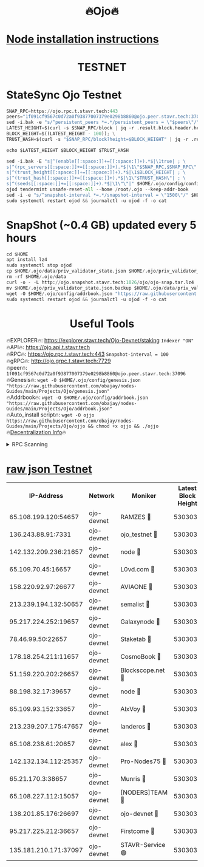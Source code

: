<h1 align="center"> 🔥Ojo🔥</h1>

[Node installation instructions](https://github.com/obajay/nodes-Guides/tree/main/Projects/Ojo)
=

<h1 align="center"> TESTNET</h1>

# StateSync Ojo Testnet
```python
SNAP_RPC=https://ojo.rpc.t.stavr.tech:443
peers="1f091cf9567c0d72a0f93877007379e0298b8860@ojo.peer.stavr.tech:37096"
sed -i.bak -e "s/^persistent_peers *=.*/persistent_peers = \"$peers\"/" $HOME/.ojo/config/config.toml
LATEST_HEIGHT=$(curl -s $SNAP_RPC/block | jq -r .result.block.header.height); \
BLOCK_HEIGHT=$((LATEST_HEIGHT - 100)); \
TRUST_HASH=$(curl -s "$SNAP_RPC/block?height=$BLOCK_HEIGHT" | jq -r .result.block_id.hash)

echo $LATEST_HEIGHT $BLOCK_HEIGHT $TRUST_HASH

sed -i.bak -E "s|^(enable[[:space:]]+=[[:space:]]+).*$|\1true| ; \
s|^(rpc_servers[[:space:]]+=[[:space:]]+).*$|\1\"$SNAP_RPC,$SNAP_RPC\"| ; \
s|^(trust_height[[:space:]]+=[[:space:]]+).*$|\1$BLOCK_HEIGHT| ; \
s|^(trust_hash[[:space:]]+=[[:space:]]+).*$|\1\"$TRUST_HASH\"| ; \
s|^(seeds[[:space:]]+=[[:space:]]+).*$|\1\"\"|" $HOME/.ojo/config/config.toml
ojod tendermint unsafe-reset-all --home /root/.ojo --keep-addr-book
sed -i -e "s/^snapshot-interval *=.*/snapshot-interval = \"1500\"/" $HOME/.ojo/config/app.toml
sudo systemctl restart ojod && journalctl -u ojod -f -o cat
```
# SnapShot (~0.4 GB) updated every 5 hours
```python
cd $HOME
apt install lz4
sudo systemctl stop ojod
cp $HOME/.ojo/data/priv_validator_state.json $HOME/.ojo/priv_validator_state.json.backup
rm -rf $HOME/.ojo/data
curl -o - -L http://ojo.snapshot.stavr.tech:1026/ojo/ojo-snap.tar.lz4 | lz4 -c -d - | tar -x -C $HOME/.ojo --strip-components 2
mv $HOME/.ojo/priv_validator_state.json.backup $HOME/.ojo/data/priv_validator_state.json
wget -O $HOME/.ojo/config/addrbook.json "https://raw.githubusercontent.com/obajay/nodes-Guides/main/Projects/Ojo/addrbook.json"
sudo systemctl restart ojod && journalctl -u ojod -f -o cat
```
 <h1 align="center"> Useful Tools</h1>

🔥EXPLORER🔥:        https://explorer.stavr.tech/Ojo-Devnet/staking        `Indexer "ON"` \
🔥API🔥:                     https://ojo.api.t.stavr.tech \
🔥RPC🔥:                    https://ojo.rpc.t.stavr.tech:443              `Snapshot-interval = 100` \
🔥gRPC🔥:                  http://ojo.grpc.t.stavr.tech:7729 \
🔥peer🔥:                   `1f091cf9567c0d72a0f93877007379e0298b8860@ojo.peer.stavr.tech:37096` \
🔥Genesis🔥:    ```wget -O $HOME/.ojo/config/genesis.json "https://raw.githubusercontent.com/obajay/nodes-Guides/main/Projects/Ojo/genesis.json"``` \
🔥Addrbook🔥:    ```wget -O $HOME/.ojo/config/addrbook.json "https://raw.githubusercontent.com/obajay/nodes-Guides/main/Projects/Ojo/addrbook.json"``` \
🔥Auto_install script🔥: ```wget -O ojjo https://raw.githubusercontent.com/obajay/nodes-Guides/main/Projects/Ojo/ojjo && chmod +x ojjo && ./ojjo``` \
🔥[Decentralization Info](https://github.com/obajay/StateSync-snapshots/tree/main/Projects/Ojo/Decentralization)🔥



<details>
<summary>RPC Scanning</summary>

<h2 align="center"> We scan nodes in real time every 4 hours. And we provide the final result of RPC endpoints.
We cannot influence the operation of these nodes in any way. </h2>


```python
If Voting Power is higher than 0 --> then the Node is a validator of the network and may be subject to attack and be a potential threat to the chain.
```
```python
We marked such validators with a red symbol
```

</details>

[raw json Testnet](https://rpc-check.ojot.stavr.tech/ojot/rpc-ojot-result.json)
=


<table><tr><th>IP-Address</th><th>Network</th><th>Moniker</th><th>Latest Block Height</th><th>Earliest Block Height</th><th>Catching Up</th><th>Tx Index</th><th>Voting Power</th><th>Scan Time</th></tr><tr><td>65.108.199.120:54657</td><td>ojo-devnet</td><td>RAMZES 🔴</td><td>5303033</td><td>306156</td><td>False</td><td>on</td><td>15420</td><td>2024-02-06T00:27:10.573687059UTC</td></tr><tr><td>136.243.88.91:7331</td><td>ojo-devnet</td><td>ojo_testnet 🔴</td><td>5303034</td><td>308845</td><td>False</td><td>on</td><td>1000</td><td>2024-02-06T00:27:16.942172863UTC</td></tr><tr><td>142.132.209.236:21657</td><td>ojo-devnet</td><td>node 🔴</td><td>5303037</td><td>350001</td><td>False</td><td>on</td><td>1999</td><td>2024-02-06T00:27:34.583825015UTC</td></tr><tr><td>65.109.70.45:16657</td><td>ojo-devnet</td><td>L0vd.com 🔴</td><td>5303038</td><td>695918</td><td>False</td><td>off</td><td>998</td><td>2024-02-06T00:27:40.939298810UTC</td></tr><tr><td>158.220.92.97:26677</td><td>ojo-devnet</td><td>AVIAONE 🔴</td><td>5303036</td><td>2754001</td><td>False</td><td>on</td><td>19926</td><td>2024-02-06T00:27:27.506414005UTC</td></tr><tr><td>213.239.194.132:50657</td><td>ojo-devnet</td><td>semalist 🔴</td><td>5303033</td><td>3223522</td><td>False</td><td>on</td><td>21037</td><td>2024-02-06T00:27:10.851801972UTC</td></tr><tr><td>95.217.224.252:19657</td><td>ojo-devnet</td><td>Galaxynode 🔴</td><td>5303038</td><td>3685492</td><td>False</td><td>on</td><td>11888</td><td>2024-02-06T00:27:39.991020441UTC</td></tr><tr><td>78.46.99.50:22657</td><td>ojo-devnet</td><td>Staketab 🔴</td><td>5303038</td><td>4254801</td><td>False</td><td>on</td><td>1276</td><td>2024-02-06T00:27:41.184596873UTC</td></tr><tr><td>178.18.254.211:11657</td><td>ojo-devnet</td><td>CosmoBook 🔴</td><td>5303037</td><td>4392001</td><td>False</td><td>off</td><td>1047</td><td>2024-02-06T00:27:36.968942349UTC</td></tr><tr><td>51.159.220.202:26657</td><td>ojo-devnet</td><td>Blockscope.net 🔴</td><td>5303033</td><td>4425001</td><td>False</td><td>on</td><td>1839</td><td>2024-02-06T00:27:09.775503113UTC</td></tr><tr><td>88.198.32.17:39657</td><td>ojo-devnet</td><td>node 🔴</td><td>5303038</td><td>4710001</td><td>False</td><td>on</td><td>92903</td><td>2024-02-06T00:27:37.210072169UTC</td></tr><tr><td>65.109.93.152:33657</td><td>ojo-devnet</td><td>AlxVoy 🔴</td><td>5303037</td><td>4943001</td><td>False</td><td>on</td><td>4491415</td><td>2024-02-06T00:27:34.303063219UTC</td></tr><tr><td>213.239.207.175:47657</td><td>ojo-devnet</td><td>landeros 🔴</td><td>5303036</td><td>4967924</td><td>False</td><td>off</td><td>11083</td><td>2024-02-06T00:27:27.761218165UTC</td></tr><tr><td>65.108.238.61:20657</td><td>ojo-devnet</td><td>alex 🔴</td><td>5303033</td><td>5131001</td><td>False</td><td>on</td><td>11359</td><td>2024-02-06T00:27:10.166727188UTC</td></tr><tr><td>142.132.134.112:25357</td><td>ojo-devnet</td><td>Pro-Nodes75 🔴</td><td>5303033</td><td>5203033</td><td>False</td><td>on</td><td>24651</td><td>2024-02-06T00:27:13.827161568UTC</td></tr><tr><td>65.21.170.3:38657</td><td>ojo-devnet</td><td>Munris 🔴</td><td>5303034</td><td>5203034</td><td>False</td><td>off</td><td>20123</td><td>2024-02-06T00:27:16.248692323UTC</td></tr><tr><td>65.108.227.112:15057</td><td>ojo-devnet</td><td>[NODERS]TEAM 🔴</td><td>5303038</td><td>5203038</td><td>False</td><td>off</td><td>9999</td><td>2024-02-06T00:27:40.314994738UTC</td></tr><tr><td>138.201.85.176:26697</td><td>ojo-devnet</td><td>ojo-devnet 🔴</td><td>5303038</td><td>5203038</td><td>False</td><td>on</td><td>1000024000</td><td>2024-02-06T00:27:40.612508355UTC</td></tr><tr><td>95.217.225.212:36657</td><td>ojo-devnet</td><td>Firstcome 🔴</td><td>5303034</td><td>5251946</td><td>False</td><td>on</td><td>13566</td><td>2024-02-06T00:27:16.601333669UTC</td></tr><tr><td>135.181.210.171:37097</td><td>ojo-devnet</td><td>STAVR-Service 🟢</td><td>5303033</td><td>5301701</td><td>False</td><td>on</td><td>0</td><td>2024-02-06T00:27:11.497258413UTC</td></tr></table>
